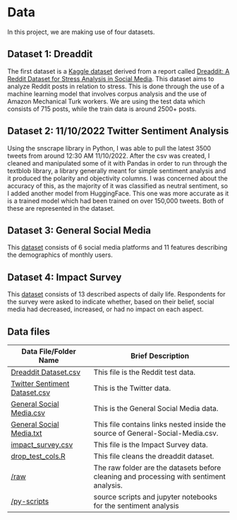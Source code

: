 # Data

In this project, we are making use of four datasets.

## Dataset 1: Dreaddit

The first dataset is a [Kaggle dataset](https://www.kaggle.com/datasets/ruchi798/stress-analysis-in-social-media) derived from a report called [Dreaddit: A Reddit Dataset for Stress Analysis in Social Media](https://aclanthology.org/D19-6213/). This dataset aims to analyze Reddit posts in relation to stress. This is done through the use of a machine learning model that involves corpus analysis and the use of Amazon Mechanical Turk workers. We are using the test data which consists of 715 posts, while the train data is around 2500+ posts.

## Dataset 2: 11/10/2022 Twitter Sentiment Analysis

Using the snscrape library in Python, I was able to pull the latest 3500 tweets from around 12:30 AM 11/10/2022. After the csv was created, I cleaned and manipulated some of it with Pandas in order to run through the textblob library, a library generally meant for simple sentiment analysis and it produced the polarity and objectivity columns. I was concerned about the accuracy of this, as the majority of it was classified as neutral sentiment, so I added another model from HuggingFace. This one was more accurate as it is a trained model which had been trained on over 150,000 tweets. Both of these are represented in the dataset.

## Dataset 3: General Social Media

This [dataset]((https://www.kaggle.com/datasets/anjaneyatripathi/emotion-classification-nlp)) consists of 6 social media platforms and 11 features describing the demographics of monthly users.

## Dataset 4: Impact Survey

This [dataset](https://www.statista.com/statistics/1015131/impact-of-social-media-on-daily-life-worldwide/) consists of 13 described aspects of daily life. Respondents for the survey were asked to indicate whether, based on their belief, social media had decreased, increased, or had no impact on each aspect. 

## Data files
|Data File/Folder Name | Brief Description|
|---------------| -----------------|
|[Dreaddit Dataset.csv](./Dreaddit-Dataset.csv) | This file is the Reddit test data.
|[Twitter Sentiment Dataset.csv](./Twitter-Sentiment-Dataset.csv) | This is the Twitter data.
|[General Social Media.csv](./General-Social-Media.csv) | This is the General Social Media data.
|[General Social Media.txt](./General-Social-Media.txt) | This file contains links nested inside the source of General-Social-Media.csv.
|[impact_survey.csv](./impact_survey.csv) | This file is the Impact Survey data.
|[drop_test_cols.R](./drop_test_cols.R) | This file cleans the dreaddit dataset.
|[/raw](./raw) | The raw folder are the datasets before cleaning and processing with sentiment analysis.
|[/py-scripts](./py-scripts) | source scripts and jupyter notebooks for the sentiment analysis
 


